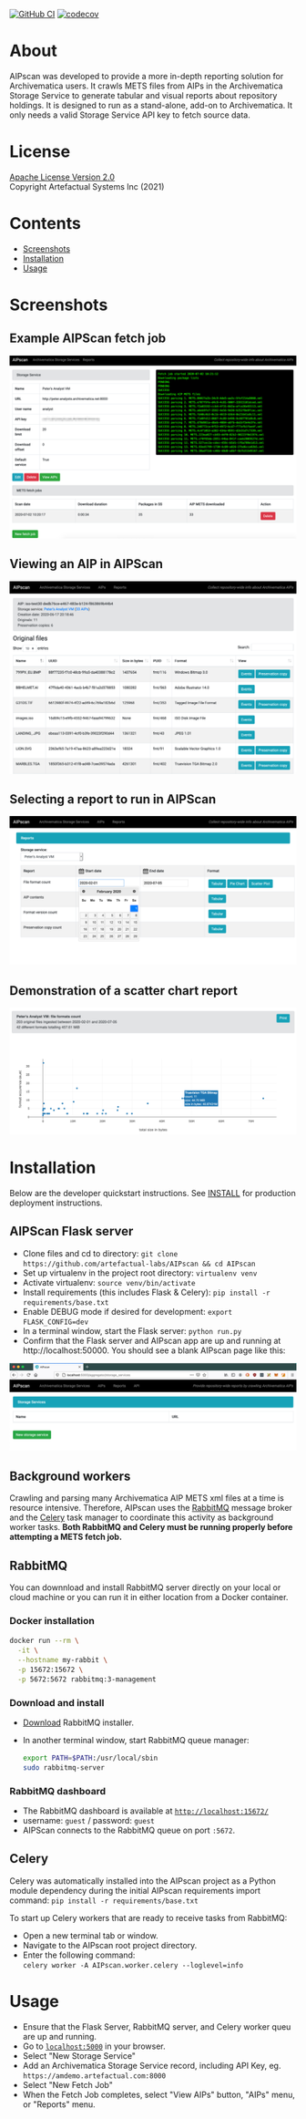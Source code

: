 [![GitHub CI](https://github.com/artefactual-labs/AIPscan/actions/workflows/test.yml/badge.svg)](https://github.com/artefactual-labs/AIPscan/actions/workflows/test.yml)
[![codecov](https://codecov.io/gh/artefactual-labs/AIPscan/branch/main/graph/badge.svg?token=2RRFAM8P89)](https://codecov.io/gh/artefactual-labs/AIPscan)


# About

AIPscan was developed to provide a more in-depth reporting solution for Archivematica users. It crawls METS files from AIPs in the Archivematica Storage Service to generate tabular and visual reports about repository holdings. It is designed to run as a stand-alone, add-on to Archivematica. It only needs a valid Storage Service API key to fetch source data.  

# License

[Apache License Version 2.0](LICENSE)  
Copyright Artefactual Systems Inc (2021)

# Contents
* [Screenshots](#screenshots)
* [Installation](#installation)
* [Usage](#usage)

# Screenshots

## Example AIPScan fetch job

![screencap1](screencaps/aipscan_fetch_job.png)

## Viewing an AIP in AIPScan

![screencap2](screencaps/aipscan_view_aip.png)

## Selecting a report to run in AIPScan

![screencap3](screencaps/aipscan_select_report.png)

## Demonstration of a scatter chart report

![screencap4](screencaps/aipscan_scatterplot_report.png)

# Installation

Below are the developer quickstart instructions. See [INSTALL](INSTALL.md) for production deployment instructions.

## AIPScan Flask server

* Clone files and cd to directory:  `git clone https://github.com/artefactual-labs/AIPscan && cd AIPscan`
* Set up virtualenv in the project root directory: `virtualenv venv`
* Activate virtualenv: `source venv/bin/activate`
* Install requirements (this includes Flask & Celery): `pip install -r requirements/base.txt`
* Enable DEBUG mode if desired for development: `export FLASK_CONFIG=dev`
* In a terminal window, start the Flask server: `python run.py`
* Confirm that the Flask server and AIPscan app are up and running at http://localhost:50000. You should see a blank AIPscan page like this:

![screencap5](screencaps/aipscan_hello_world.png)


## Background workers
Crawling and parsing many Archivematica AIP METS xml files at a time is resource intensive. Therefore, AIPscan uses the [RabbitMQ][rabbit-MQ1] message broker and the [Celery][celery-1] task manager to coordinate this activity as background worker tasks. **Both RabbitMQ and Celery must be running properly before attempting a METS fetch job.**


## RabbitMQ
You can downnload and install RabbitMQ server directly on your local or cloud machine or you can run it in either location from a Docker container.


### Docker installation


  ```bash
  docker run --rm \
    -it \
    --hostname my-rabbit \
    -p 15672:15672 \
    -p 5672:5672 rabbitmq:3-management
  ```

### Download and install

* [Download][rabbit-MQ3] RabbitMQ installer. 
* In another terminal window, start RabbitMQ queue manager:

  ```bash
  export PATH=$PATH:/usr/local/sbin
  sudo rabbitmq-server
  ```

### RabbitMQ dashboard
* The RabbitMQ dashboard is available at [`http://localhost:15672/`][rabbit-MQ2]
* username: `guest` / password: `guest`
* AIPScan connects to the RabbitMQ queue on port `:5672`.


## Celery
Celery was automatically installed into the AIPscan project as a Python module dependency during the initial AIPscan requirements import command:  `pip install -r requirements/base.txt`

To start up Celery workers that are ready to receive tasks from RabbitMQ:
* Open a new terminal tab or window.
* Navigate to the AIPscan root project directory.
* Enter the following command:  
  `celery worker -A AIPscan.worker.celery --loglevel=info`

# Usage

* Ensure that the Flask Server, RabbitMQ server, and Celery worker queu are up and running.  
* Go to [`localhost:5000`][usage-1] in your browser.
* Select "New Storage Service"
* Add an Archivematica Storage Service record, including API Key, eg.
`https://amdemo.artefactual.com:8000`
* Select "New Fetch Job"
* When the Fetch Job completes, select "View AIPs" button, "AIPs" menu, or
"Reports" menu.



[am-1]: https://archivematica.org
[rabbit-MQ1]: https://www.rabbitmq.com/
[celery-1]: https://docs.celeryproject.org/en/stable/getting-started/introduction.html
[rabbit-MQ2]: http://localhost:15672/
[rabbit-MQ3]: https://www.rabbitmq.com/download.html
[usage-1]: http://localhost:5000
